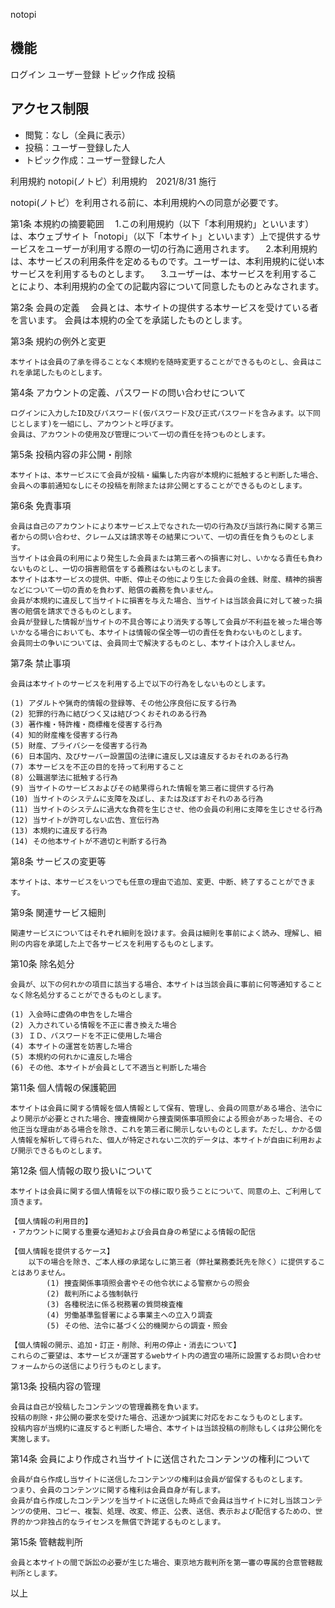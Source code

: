 notopi

## 機能
ログイン
ユーザー登録
トピック作成
投稿

## アクセス制限
- 閲覧：なし（全員に表示）
- 投稿：ユーザー登録した人
- トピック作成：ユーザー登録した人

利用規約
notopi(ノトピ）利用規約　2021/8/31 施行

notopi(ノトピ）を利用される前に、本利用規約への同意が必要です。

第1条 本規約の摘要範囲
　1.この利用規約（以下「本利用規約」といいます）は、本ウェブサイト「notopi」（以下「本サイト」といいます）上で提供するサービスをユーザーが利用する際の一切の行為に適用されます。
　2.本利用規約は、本サービスの利用条件を定めるものです。ユーザーは、本利用規約に従い本サービスを利用するものとします。
　3.ユーザーは、本サービスを利用することにより、本利用規約の全ての記載内容について同意したものとみなされます。

第2条 会員の定義　
    会員とは、本サイトの提供する本サービスを受けている者を言います。
    会員は本規約の全てを承諾したものとします。

第3条 規約の例外と変更

    本サイトは会員の了承を得ることなく本規約を随時変更することができるものとし、会員はこれを承諾したものとします。

第4条 アカウントの定義、パスワードの問い合わせについて

    ログインに入力したID及びパスワード(仮パスワード及び正式パスワードを含みます。以下同じとします)を一組にし、アカウントと呼びます。
    会員は、アカウントの使用及び管理について一切の責任を持つものとします。

第5条 投稿内容の非公開・削除

    本サイトは、本サービスにて会員が投稿・編集した内容が本規約に抵触すると判断した場合、会員への事前通知なしにその投稿を削除または非公開とすることができるものとします。

第6条 免責事項

    会員は自己のアカウントにより本サービス上でなされた一切の行為及び当該行為に関する第三者からの問い合わせ、クレーム又は請求等その結果について、一切の責任を負うものとします。
    当サイトは会員の利用により発生した会員または第三者への損害に対し、いかなる責任も負わないものとし、一切の損害賠償をする義務はないものとします。
    本サイトは本サービスの提供、中断、停止その他により生じた会員の金銭、財産、精神的損害などについて一切の責めを負わず、賠償の義務を負いません。
    会員が本規約に違反して当サイトに損害を与えた場合、当サイトは当該会員に対して被った損害の賠償を請求できるものとします。
    会員が登録した情報が当サイトの不具合等により消失する等して会員が不利益を被った場合等いかなる場合においても、本サイトは情報の保全等一切の責任を負わないものとします。
    会員同士の争いについては、会員同士で解決するものとし、本サイトは介入しません。

第7条 禁止事項

    会員は本サイトのサービスを利用する上で以下の行為をしないものとします。

    (1) アダルトや猟奇的情報の登録等、その他公序良俗に反する行為
    (2) 犯罪的行為に結びつく又は結びつくおそれのある行為
    (3) 著作権・特許権・商標権を侵害する行為
    (4) 知的財産権を侵害する行為
    (5) 財産、プライバシーを侵害する行為
    (6) 日本国内、及びサーバー設置国の法律に違反し又は違反するおそれのある行為
    (7) 本サービスを不正の目的を持って利用すること
    (8) 公職選挙法に抵触する行為
    (9) 当サイトのサービスおよびその結果得られた情報を第三者に提供する行為
    (10) 当サイトのシステムに支障を及ぼし、または及ぼすおそれのある行為
    (11) 当サイトのシステムに過大な負荷を生じさせ、他の会員の利用に支障を生じさせる行為
    (12) 当サイトが許可しない広告、宣伝行為
    (13) 本規約に違反する行為
    (14) その他本サイトが不適切と判断する行為

第8条 サービスの変更等

    本サイトは、本サービスをいつでも任意の理由で追加、変更、中断、終了することができます。

第9条 関連サービス細則

    関連サービスについてはそれぞれ細則を設けます。会員は細則を事前によく読み、理解し、細則の内容を承諾した上で各サービスを利用するものとします。

第10条 除名処分

    会員が、以下の何れかの項目に該当する場合、本サイトは当該会員に事前に何等通知することなく除名処分することができるものとします。

    (1) 入会時に虚偽の申告をした場合
    (2) 入力されている情報を不正に書き換えた場合
    (3) ＩＤ、パスワードを不正に使用した場合
    (4) 本サイトの運営を妨害した場合
    (5) 本規約の何れかに違反した場合
    (6) その他、本サイトが会員として不適当と判断した場合

第11条 個人情報の保護範囲

    本サイトは会員に関する情報を個人情報として保有、管理し、会員の同意がある場合、法令により開示が必要とされた場合、捜査機関から捜査関係事項照会による照会があった場合、その他正当な理由がある場合を除き、これを第三者に開示しないものとします。ただし、かかる個人情報を解析して得られた、個人が特定されない二次的データは、本サイトが自由に利用および開示できるものとします。

第12条 個人情報の取り扱いについて

    本サイトは会員に関する個人情報を以下の様に取り扱うことについて、同意の上、ご利用して頂きます。
    
    【個人情報の利用目的】
    ・アカウントに関する重要な通知および会員自身の希望による情報の配信
    
    【個人情報を提供するケース】
        以下の場合を除き、ご本人様の承諾なしに第三者（弊社業務委託先を除く）に提供することはありません。
            (1) 捜査関係事項照会書やその他令状による警察からの照会
            (2) 裁判所による強制執行
            (3) 各種税法に係る税務署の質問検査権
            (4) 労働基準監督署による事業主への立入り調査
            (5) その他、法令に基づく公的機関からの調査・照会
     
    【個人情報の開示、追加・訂正・削除、利用の停止・消去について】
    これらのご要望は、本サービスが運営するwebサイト内の適宜の場所に設置するお問い合わせフォームからの送信により行うものとします。

第13条 投稿内容の管理

    会員は自己が投稿したコンテンツの管理義務を負います。
    投稿の削除・非公開の要求を受けた場合、迅速かつ誠実に対応をおこなうものとします。
    投稿内容が当規約に違反すると判断した場合、本サイトは当該投稿の削除もしくは非公開化を実施します。

第14条 会員により作成され当サイトに送信されたコンテンツの権利について

    会員が自ら作成し当サイトに送信したコンテンツの権利は会員が留保するものとします。
    つまり、会員のコンテンツに関する権利は会員自身が有します。
    会員が自ら作成したコンテンツを当サイトに送信した時点で会員は当サイトに対し当該コンテンツの使用、コピー、複製、処理、改変、修正、公表、送信、表示および配信するための、世界的かつ非独占的なライセンスを無償で許諾するものとします。

第15条 管轄裁判所

    会員と本サイトの間で訴訟の必要が生じた場合、東京地方裁判所を第一審の専属的合意管轄裁判所とします。

以上
